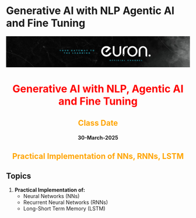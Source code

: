 # Generative AI with NLP Agentic AI and Fine Tuning

![euron](https://github.com/MohammadWasiq0786/Generative-AI-with-NLP-Agentic-AI-and-Fine-Tuning/blob/main/euronone.jpeg)

<center> <h1 style= "color:red"> Generative AI with NLP, Agentic AI and Fine Tuning </h1> </center>

<center> <h2 style= "color:orange"> Class Date </h2> </center>

<center> <h4> 30-March-2025 </h4> </center>

<center> <h2 style= "color:orange"> Practical Implementation of NNs, RNNs, LSTM </h2> </center>

## Topics

1. **Practical Implementation of:**
	* Neural Networks (NNs)
	* Recurrent Neural Networks (RNNs)
	* Long-Short Term Memory (LSTM)